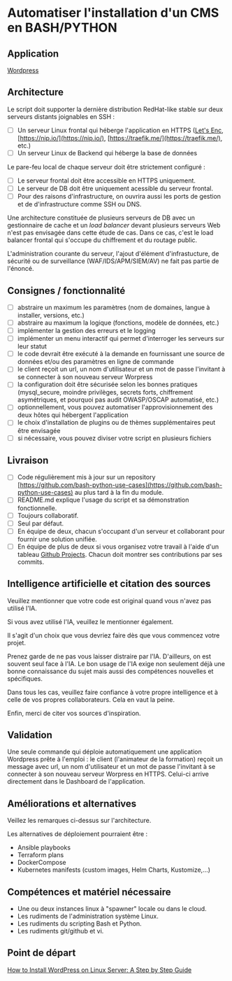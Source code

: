 # Automatiser l'installation d'un CMS en BASH/PYTHON

## Application

[Wordpress](https://wordpress.org/download/)

## Architecture

Le script doit supporter la dernière distribution RedHat-like stable sur deux serveurs distants joignables en SSH :

- [ ] Un serveur Linux frontal qui héberge l'application en HTTPS ([Let's Enc](https://letsencrypt.org/), [https://nip.io/](https://nip.io/), [https://traefik.me/](https://traefik.me/), etc.)
- [ ] Un serveur Linux de Backend qui héberge la base de données

Le pare-feu local de chaque serveur doit être strictement configuré :

- [ ] Le serveur frontal doit être accessible en HTTPS uniquement.
- [ ] Le serveur de DB doit être uniquement acessible du serveur frontal.
- [ ] Pour des raisons d'infrastructure, on ouvrira aussi les ports de gestion et de d'infrastructure comme SSH ou DNS.

Une architecture constituée de plusieurs serveurs de DB avec un gestionnaire de cache et un _load balancer_ devant plusieurs serveurs Web n'est pas envisagée dans cette étude de cas. Dans ce cas, c'est le load balancer frontal qui s'occupe du chiffrement et du routage public.

L'administration courante du serveur, l'ajout d'élément d'infrastucture, de sécurité ou de surveillance (WAF/IDS/APM/SIEM/AV) ne fait pas partie de l'énoncé.

## Consignes / fonctionnalité

- [ ] abstraire un maximum les paramètres (nom de domaines, langue à installer, versions, etc.)
- [ ] abstraire au maximum la logique (fonctions, modèle de données, etc.)
- [ ] implémenter la gestion des erreurs et le logging
- [ ] implémenter un menu interactif qui permet d'interroger les serveurs sur leur statut
- [ ] le code devrait être exécuté à la demande en fournissant une source de données et/ou des paramètres en ligne de commande
- [ ] le client reçoit un url, un nom d'utilisateur et un mot de passe l'invitant à se connecter à son nouveau serveur Worpress
- [ ] la configuration doit être sécurisée selon les bonnes pratiques (mysql_secure, moindre privilèges, secrets forts, chiffrement asymétriques, et pourquoi pas audit OWASP/OSCAP automatisé, etc.)
- [ ] optionnellement, vous pouvez automatiser l'approvisionnement des deux hôtes qui hébergent l'application
- [ ] le choix d'installation de plugins ou de thèmes supplémentaires peut être envisagée
- [ ] si nécessaire, vous pouvez diviser votre script en plusieurs fichiers

## Livraison

- [ ] Code régulièrement mis à jour sur un repository [https://github.com/bash-python-use-cases](https://github.com/bash-python-use-cases) au plus tard à la fin du module.
- [ ] README.md explique l'usage du script et sa démonstration fonctionnelle.
- [ ] Toujours collaboratif.
- [ ] Seul par défaut.
- [ ] En équipe de deux, chacun s'occupant d'un serveur et collaborant pour fournir une solution unifiée.
- [ ] En équipe de plus de deux si vous organisez votre travail à l'aide d'un tableau [Github Projects](https://docs.github.com/fr/issues/planning-and-tracking-with-projects/learning-about-projects/quickstart-for-projects). Chacun doit montrer ses contributions par ses commits.

## Intelligence artificielle et citation des sources

Veuillez mentionner que votre code est original quand vous n'avez pas utilisé l'IA. 

Si vous avez utilisé l'IA, veuillez le mentionner également.

Il s'agit d'un choix que vous devriez faire dès que vous commencez votre projet.

Prenez garde de ne pas vous laisser distraire par l'IA. D'ailleurs, on est souvent seul face à l'IA. Le bon usage de l'IA exige non seulement déjà une bonne connaissance du sujet mais aussi des compétences nouvelles et spécifiques.

Dans tous les cas, veuillez faire confiance à votre propre intelligence et à celle de vos propres collaborateurs. Cela en vaut la peine.

Enfin, merci de citer vos sources d'inspiration.

## Validation

Une seule commande qui déploie automatiquement une application Wordpress prête à l'emploi : le client (l'animateur de la formation) reçoit un message avec url, un nom d'utilisateur et un mot de passe l'invitant à se connecter à son nouveau serveur Worpress en HTTPS. Celui-ci arrive directement dans le Dashboard de l'application.

## Améliorations et alternatives

Veillez les remarques ci-dessus sur l'architecture.

Les alternatives de déploiement pourraient être :

- Ansible playbooks
- Terraform plans
- DockerCompose
- Kubernetes manifests (custom images, Helm Charts, Kustomize,...)

## Compétences et matériel nécessaire

- Une ou deux instances linux à "spawner" locale ou dans le cloud.
- Les rudiments de l'administration système Linux.
- Les rudiments du scripting Bash et Python.
- Les rudiments git/github et vi.

## Point de départ

[How to Install WordPress on Linux Server: A Step by Step Guide](https://hackernoon.com/how-to-install-wordpress-on-linux-server-a-step-by-step-guide)
